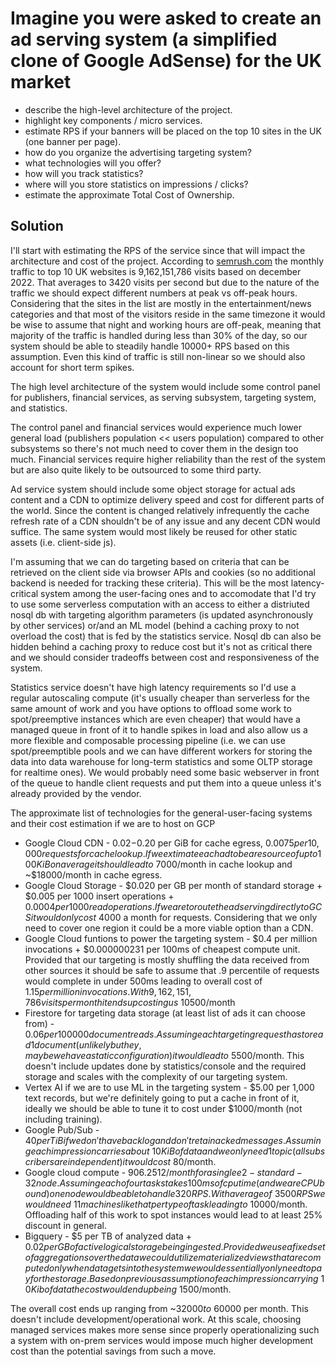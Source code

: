 # Imagine you were asked to create an ad serving system (a simplified clone of Google AdSense) for the UK market

- describe the high-level architecture of the project.
- highlight key components / micro services.
- estimate RPS if your banners will be placed on the top 10 sites in the UK (one banner per page).
- how do you organize the advertising targeting system?
- what technologies will you offer?
- how will you track statistics?
- where will you store statistics on impressions / clicks?
- estimate the approximate Total Cost of Ownership.

## Solution

I'll start with estimating the RPS of the service since that will impact the architecture and cost of the project. According to [semrush.com](https://www.semrush.com/website/top/united-kingdom/all/) the monthly traffic to top 10 UK websites is 9,162,151,786 visits based on december 2022. That averages to 3420 visits per second but due to the nature of the traffic we should expect different numbers at peak vs off-peak hours. Considering that the sites in the list are mostly in the entertainment/news categories and that most of the visitors reside in the same timezone it would be wise to assume that night and working hours are off-peak, meaning that majority of the traffic is handled during less than 30% of the day, so our system should be able to steadily handle 10000+ RPS based on this assumption. Even this kind of traffic is still non-linear so we should also account for short term spikes.

The high level architecture of the system would include some control panel for publishers, financial services, as serving subsystem, targeting system, and statistics.

The control panel and financial services would experience much lower general load (publishers population << users population) compared to other subsystems so there's not much need to cover them in the design too much. Financial services require higher reliability than the rest of the system but are also quite likely to be outsourced to some third party.

Ad service system should include some object storage for actual ads content and a CDN to optimize delivery speed and cost for different parts of the world. Since the content is changed relatively infrequently the cache refresh rate of a CDN shouldn't be of any issue and any decent CDN would suffice. The same system would most likely be reused for other static assets (i.e. client-side js).

I'm assuming that we can do targeting based on criteria that can be retrieved on the client side via browser APIs and cookies (so no additional backend is needed for tracking these criteria). This will be the most latency-critical system among the user-facing ones and to accomodate that I'd try to use some serverless computation with an access to either a distriuted nosql db with targeting algorithm parameters (is updated asynchronously by other services) or/and an ML model (behind a caching proxy to not overload the cost) that is fed by the statistics service. Nosql db can also be hidden behind a caching proxy to reduce cost but it's not as critical there and we should consider tradeoffs between cost and responsiveness of the system.

Statistics service doesn't have high latency requirements so I'd use a regular autoscaling compute (it's usually cheaper than serverless for the same amount of work and you have options to offload some work to spot/preemptive instances which are even cheaper) that would have a managed queue in front of it to handle spikes in load and also allow us a more flexible and composable processing pipeline (i.e. we can use spot/preemptible pools and we can have different workers for storing the data into data warehouse for long-term statistics and some OLTP storage for realtime ones). We would probably need some basic webserver in front of the queue to handle client requests and put them into a queue unless it's already provided by the vendor.

The approximate list of technologies for the general-user-facing systems and their cost estimation if we are to host on GCP

- Google Cloud CDN - $0.02-$0.20 per GiB for cache egress, $0.0075 per 10,000 requests for cache lookup. If we extimate each ad to be a resource of up to 100KiB on average it should lead to ~$7000/month in cache lookup and ~$18000/month in cache egress.
- Google Cloud Storage - $0.020 per GB per month of standard storage + $0.005 per 1000 insert operations + $0.0004 per 1000 read operations. If we are to route the ad serving directly to GCS it would only cost ~$4000 a month for requests. Considering that we only need to cover one region it could be a more viable option than a CDN.
- Google Cloud funtions to power the targeting system - $0.4 per million invocations + $0.000000231 per 100ms of cheapest compute unit. Provided that our targeting is mostly shuffling the data received from other sources it should be safe to assume that .9 percentile of requests would complete in under 500ms leading to overall cost of $1.15 per million invocations. With 9,162,151,786 visits per month it ends up costing us ~$10500/month
- Firestore for targeting data storage (at least list of ads it can choose from) - $0.06 per 100000 document reads. Assuming each targeting request has to read 1 document (unlikely but hey, maybe we have a static configuration) it would lead to ~$5500/month. This doesn't include updates done by statistics/console and the required storage and scales with the complexity of our targeting system.
- Vertex AI if we are to use ML in the targeting system - $5.00 per 1,000 text records, but we're definitely going to put a cache in front of it, ideally we should be able to tune it to cost under $1000/month (not including training).
- Google Pub/Sub - $40 per TiB if we don't have backlog and don't retain acked messages. Assuming each impression carries about ~10KiB of data and we only need 1 topic (all subscribers are independent) it would cost ~$80/month.
- Google cloud compute - $906.2512/month for a single e2-standard-32 node. Assuming each of our tasks takes 100ms of cpu time (and we are CPU bound) one node would be able to handle 320 RPS. With average of ~3500 RPS we would need ~11 machines like that per type of task leading to ~$10000/month. Offloading half of this work to spot instances would lead to at least 25% discount in general.
- Bigquery - $5 per TB of analyzed data + $0.02 per GB of active logical storage being ingested. Provided we use a fixed set of aggregations over the data we could utilize materialized views that are computed only when data gets into the system we would essentially only need to pay for the storage. Based on previous assumption of each impression carrying ~10Kib of data the cost would end up being ~$1500/month.

The overall cost ends up ranging from ~$32000 to ~$60000 per month. This doesn't include development/operational work. At this scale, choosing managed services makes more sense since properly operationalizing such a system with on-prem services would impose much higher development cost than the potential savings from such a move.
